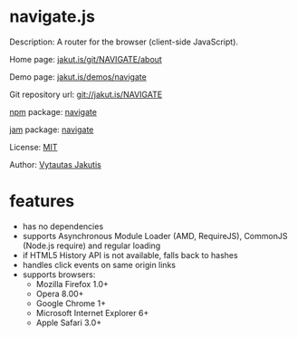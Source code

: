 # navigate.js

Description: A router for the browser (client-side JavaScript).

Home page: [jakut.is/git/NAVIGATE/about](https://jakut.is/git/NAVIGATE/about/)

Demo page: [jakut.is/demos/navigate](https://jakut.is/demos/navigate/)

Git repository url: [git://jakut.is/NAVIGATE](git://jakut.is/NAVIGATE)

[npm](https://npmjs.org) package: [navigate](https://npmjs.org/package/navigate)

[jam](http://jamjs.org) package: [navigate](http://jamjs.org/packages/#/details/navigate)

License: [MIT](https://jakut.is/git/NAVIGATE/plain/LICENSE)

Author: [Vytautas Jakutis](https://jakut.is)

# features

* has no dependencies
* supports Asynchronous Module Loader (AMD, RequireJS), CommonJS (Node.js require) and regular <script></script> loading
* if HTML5 History API is not available, falls back to hashes
* handles click events on same origin links
* supports browsers:
  - Mozilla Firefox 1.0+
  - Opera 8.00+
  - Google Chrome 1+
  - Microsoft Internet Explorer 6+
  - Apple Safari 3.0+
